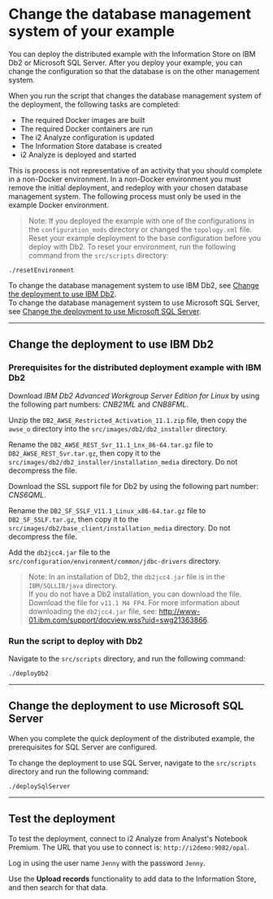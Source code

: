 # Change the database management system of your example
You can deploy the distributed example with the Information Store on IBM Db2 or Microsoft SQL Server. After you deploy your example, you can change the configuration so that the database is on the other management system.

When you run the script that changes the database management system of the deployment, the following tasks are completed:
- The required Docker images are built
- The required Docker containers are run
- The i2 Analyze configuration is updated
- The Information Store database is created
- i2 Analyze is deployed and started

This is process is not representative of an activity that you should complete in a non-Docker environment. In a non-Docker environment you must remove the initial deployment, and redeploy with your chosen database management system. The following process must only be used in the example Docker environment.

>Note: If you deployed the example with one of the configurations in the `configuration_mods` directory or changed the `topology.xml` file. Reset your example deployment to the base configuration before you deploy with Db2. To reset your environment, run the following command from the `src/scripts` directory:
```
./resetEnvironment
```

To change the database management system to use IBM Db2, see [Change the deployment to use IBM Db2](#change-the-deployment-to-use-ibm-db2).  
To change the database management system to use Microsoft SQL Server, see [Change the deployment to use Microsoft SQL Server](#change-the-deployment-to-use-microsoft-sql-server).

---
## Change the deployment to use IBM Db2

### Prerequisites for the distributed deployment example with IBM Db2
Download *IBM Db2 Advanced Workgroup Server Edition for Linux* by using the following part numbers: *CNB21ML* and *CNB8FML*.

Unzip the `DB2_AWSE_Restricted_Activation_11.1.zip` file, then copy the `awse_o` directory into the `src/images/db2/db2_installer` directory.

Rename the `DB2_AWSE_REST_Svr_11.1_Lnx_86-64.tar.gz` file to `DB2_AWSE_REST_Svr.tar.gz`, then copy it to the `src/images/db2/db2_installer/installation_media` directory. Do not decompress the file.

Download the SSL support file for Db2 by using the following part number: *CNS6QML*.

Rename the `DB2_SF_SSLF_V11.1_Linux_x86-64.tar.gz` file to `DB2_SF_SSLF.tar.gz`, then copy it to the `src/images/db2/base_client/installation_media` directory. Do not decompress the file.

Add the `db2jcc4.jar` file to the `src/configuration/environment/common/jdbc-drivers` directory.
>Note: In an installation of Db2, the `db2jcc4.jar` file is in the `IBM/SQLLIB/java` directory.  
If you do not have a Db2 installation, you can download the file. Download the file for `v11.1 M4 FP4`. For more information about downloading the `db2jcc4.jar` file, see: <http://www-01.ibm.com/support/docview.wss?uid=swg21363866>.


### Run the script to deploy with Db2
Navigate to the `src/scripts` directory, and run the following command:
```
./deployDb2
```

---
## Change the deployment to use Microsoft SQL Server
When you complete the quick deployment of the distributed example, the prerequisites for SQL Server are configured.

To change the deployment to use SQL Server, navigate to the `src/scripts` directory and run the following command:
```
./deploySqlServer
```

---

## Test the deployment
To test the deployment, connect to i2 Analyze from Analyst's Notebook Premium. The URL that you use to connect is: `http://i2demo:9082/opal`.

Log in using the user name `Jenny` with the password `Jenny`.

Use the **Upload records** functionality to add data to the Information Store, and then search for that data.
